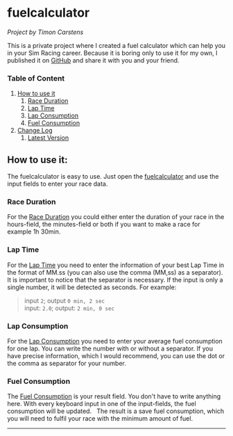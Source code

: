 # fuelcalculator

*Project by Timon Carstens*


This is a private project where I created a fuel calculator which can help you in your Sim Racing career. Because it is boring only to use it for my own, I published it on [GitHub](https://github.com/Feverest-org/fuelcalculator) and share it with you and your friend.  

### Table of Content

1. [How to use it](#how-to-use-it)
    1. [Race Duration](#race-duration)
    1. [Lap Time](#lap-time)
    1. [Lap Consumption](#lap-consumption)
    1. [Fuel Consumption](#fuel-consumption)
1. [Change Log](#change-log)
    1. [Latest Version](#version-10)

## How to use it:

The fuelcalculator is easy to use. Just open the [fuelcalculator](https://fuelcalculator.feverest.de) and use the input fields to enter your race data. 
### Race Duration
For the <u>Race Duration</u> you could either enter the duration of your race in the hours-field, the minutes-field or both if you want to make a race for example 1h 30min.  
### Lap Time
For the <u>Lap Time</u> you need to enter the information of your best Lap Time in the format of MM.ss (you can also use the comma (MM,ss) as a separator). It is important to notice that the separator is necessary. If the input is only a single number, it will be detected as seconds. For example: 
> input <code>2</code>; output <code>0 min, 2 sec</code>  
> input: <code>2.0</code>; output: <code>2 min, 0 sec</code>
### Lap Consumption
For the <u>Lap Consumption</u> you need to enter your average fuel consumption for one lap. You can write the number with or without a separator. If you have precise information, which I would recommend, you can use the dot or the comma as separator for your number.
### Fuel Consumption
The <u>Fuel Consumption</u> is your result field. You don't have to write anything here. With every keyboard input in one of the input-fields, the fuel consumption will be updated.  
The result is a save fuel consumption, which you will need to fulfil your race with the minimum amount of fuel. 

---